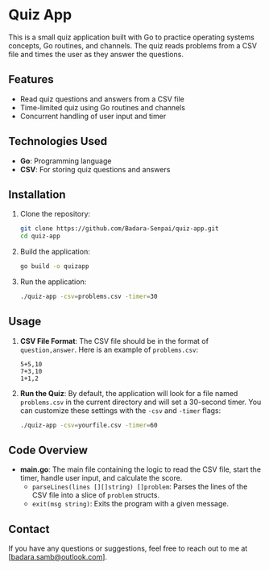 # Quiz App

This is a small quiz application built with Go to practice operating systems concepts, Go routines, and channels. The quiz reads problems from a CSV file and times the user as they answer the questions.

## Features

- Read quiz questions and answers from a CSV file
- Time-limited quiz using Go routines and channels
- Concurrent handling of user input and timer

## Technologies Used

- **Go**: Programming language
- **CSV**: For storing quiz questions and answers

## Installation

1. Clone the repository:
    ```bash
    git clone https://github.com/Badara-Senpai/quiz-app.git
    cd quiz-app
    ```

2. Build the application:
    ```bash
    go build -o quizapp
    ```

3. Run the application:
    ```bash
    ./quiz-app -csv=problems.csv -timer=30
    ```

## Usage

1. **CSV File Format**: The CSV file should be in the format of `question,answer`. Here is an example of `problems.csv`:
    ```csv
    5+5,10
    7+3,10
    1+1,2
    ```

2. **Run the Quiz**: By default, the application will look for a file named `problems.csv` in the current directory and will set a 30-second timer. You can customize these settings with the `-csv` and `-timer` flags:
    ```bash
    ./quiz-app -csv=yourfile.csv -timer=60
    ```

## Code Overview

- **main.go**: The main file containing the logic to read the CSV file, start the timer, handle user input, and calculate the score.
    - `parseLines(lines [][]string) []problem`: Parses the lines of the CSV file into a slice of `problem` structs.
    - `exit(msg string)`: Exits the program with a given message.


## Contact

If you have any questions or suggestions, feel free to reach out to me at [badara.samb@outlook.com].
